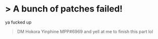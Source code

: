 # > A bunch of patches failed!

ya fucked up

> DM Hokora Yinphine MPP#6969 and yell at me to finish this part lol
